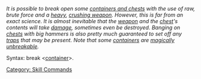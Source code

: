 *It is possible to break open some [containers and
chests](:Category:_Containers "wikilink") with the use of raw, brute
force and a [heavy](Object_Weight "wikilink"), [crushing
weapon](:Category:_Melee_Weapons_That_Crush "wikilink"). However, this
is far from an exact science. It is almost inevitable that the
[weapon](:Category:_Melee_Weapons "wikilink") and the
[chest](:Category:_Containers "wikilink")'s contents will take
[damage](Object_Quality "wikilink"), sometimes even be destroyed.
Banging on [chests](:Category:_Containers "wikilink") with big hammers
is also pretty much guaranteed to set off any
[traps](Container_Values "wikilink") that may be present. Note that some
[containers](:Category:_Containers "wikilink") are [magically
unbreakable](Container_Values "wikilink").*

Syntax: break \<[container](:Category:_Containers "wikilink")\>.

[Category: Skill Commands](Category:_Skill_Commands "wikilink")
